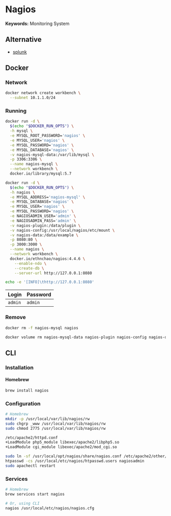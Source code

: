 # Nagios

<!--
https://www.linkedin.com/learning/learning-nagios/welcome
-->

**Keywords:** Monitoring System

## Alternative

- [splunk](/splunk.md)

## Docker

### Network

```sh
docker network create workbench \
  --subnet 10.1.1.0/24
```

### Running

```sh
docker run -d \
  $(echo "$DOCKER_RUN_OPTS") \
  -h mysql \
  -e MYSQL_ROOT_PASSWORD='nagios' \
  -e MYSQL_USER='nagios' \
  -e MYSQL_PASSWORD='nagios' \
  -e MYSQL_DATABASE='nagios' \
  -v nagios-mysql-data:/var/lib/mysql \
  -p 3306:3306 \
  --name nagios-mysql \
  --network workbench \
  docker.io/library/mysql:5.7
```

```sh
docker run -d \
  $(echo "$DOCKER_RUN_OPTS") \
  -h nagios \
  -e MYSQL_ADDRESS='nagios-mysql' \
  -e MYSQL_DATABASE='nagios' \
  -e MYSQL_USER='nagios' \
  -e MYSQL_PASSWORD='nagios' \
  -e NAGIOSADMIN_USER='admin' \
  -e NAGIOSADMIN_PASS='admin' \
  -v nagios-plugin:/data/plugin \
  -v nagios-config:/usr/local/nagios/etc/mount \
  -v nagios-data:/data/example \
  -p 8080:80 \
  -p 3000:3000 \
  --name nagios \
  --network workbench \
  docker.io/ethnchao/nagios:4.4.6 \
    --enable-ndo \
    --create-db \
    --server-url http://127.0.0.1:8080
```

```sh
echo -e '[INFO]\thttp://127.0.0.1:8080'
```

| Login | Password |
| --- | --- |
| `admin` | `admin` |

### Remove

```sh
docker rm -f nagios-mysql nagios

docker volume rm nagios-mysql-data nagios-plugin nagios-config nagios-data
```

## CLI

### Installation

#### Homebrew

```sh
brew install nagios
```

### Configuration

```sh
# Homebrew
mkdir -p /usr/local/var/lib/nagios/rw
sudo chgrp _www /usr/local/var/lib/nagios/rw
sudo chmod 2775 /usr/local/var/lib/nagios/rw

/etc/apache2/httpd.conf
+LoadModule php5_module libexec/apache2/libphp5.so
+LoadModule cgi_module libexec/apache2/mod_cgi.so

sudo ln -sf /usr/local/opt/nagios/share/nagios.conf /etc/apache2/other/
htpasswd -cs /usr/local/etc/nagios/htpasswd.users nagiosadmin
sudo apachectl restart
```

### Services

```sh
# Homebrew
brew services start nagios

# Or, using CLI
nagios /usr/local/etc/nagios/nagios.cfg
```

<!--
## Interview

https://www.youtube.com/watch?v=mEk678Xcuks
-->
